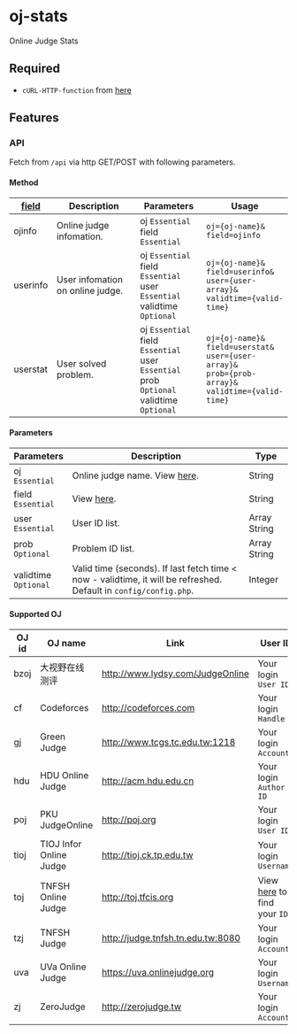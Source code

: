 # oj-stats
Online Judge Stats

Required
---
* `cURL-HTTP-function` from [here](https://github.com/Xi-Plus/cURL-HTTP-function)

Features
---
### API
Fetch from `/api` via http GET/POST with following parameters.

#### Method
| [field](README.md#parameters) | Description | Parameters | Usage |
|---|---|---|---|
| ojinfo | Online judge infomation. | oj `Essential` <br> field `Essential` | `oj={oj-name}&`<br>`field=ojinfo` |
| userinfo | User infomation on online judge. | oj `Essential` <br> field `Essential` <br> user `Essential` <br> validtime `Optional` | `oj={oj-name}&`<br>`field=userinfo&`<br>`user={user-array}&`<br>`validtime={valid-time}` |
| userstat | User solved problem. | oj `Essential` <br> field `Essential` <br> user `Essential` <br> prob `Optional` <br> validtime `Optional` | `oj={oj-name}&`<br>`field=userstat&`<br>`user={user-array}&`<br>`prob={prob-array}&`<br>`validtime={valid-time}` |

#### Parameters
| Parameters | Description | Type |
|---|---|---|
| oj <br> `Essential` | Online judge name. View [here](README.md#supported-oj). | String |
| field <br> `Essential` | View [here](README.md#method). | String |
| user <br> `Essential` | User ID list. | Array String |
| prob <br> `Optional` | Problem ID list. | Array String |
| validtime <br> `Optional` | Valid time (seconds). If last fetch time < now - validtime, it will be refreshed. Default in `config/config.php`. | Integer |

#### Supported OJ
| OJ id | OJ name | Link | User ID |
|-----------|-------------------|---|---|
| bzoj | 大视野在线测评 | http://www.lydsy.com/JudgeOnline | Your login `User ID` |
| cf | Codeforces | http://codeforces.com | Your login `Handle` |
| gj | Green Judge | http://www.tcgs.tc.edu.tw:1218 | Your login `Account` |
| hdu | HDU Online Judge | http://acm.hdu.edu.cn | Your login `Author ID` |
| poj | PKU JudgeOnline | http://poj.org | Your login `User ID` |
| tioj | TIOJ Infor Online Judge | http://tioj.ck.tp.edu.tw | Your login `Username` |
| toj | TNFSH Online Judge | http://toj.tfcis.org | View [here](http://toj.tfcis.org/oj/chal/) to find your `ID` |
| tzj | TNFSH Judge | http://judge.tnfsh.tn.edu.tw:8080 | Your login `Account` |
| uva | UVa Online Judge | https://uva.onlinejudge.org | Your login `Username` |
| zj | ZeroJudge | http://zerojudge.tw | Your login `Account` |
